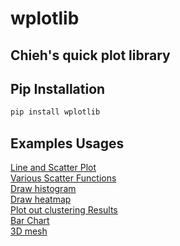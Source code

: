 # wplotlib
## Chieh's quick plot library
## Pip Installation
```sh
pip install wplotlib
```

## Examples Usages
[Line and Scatter Plot](https://github.com/endsley/wPlotLib/blob/main/examples/ipynb/draw_lines_scatter.ipynb) \
[Various Scatter Functions](https://github.com/endsley/wPlotLib/blob/main/examples/ipynb/various_scatter_functions.ipynb) \
[Draw histogram](https://github.com/endsley/wPlotLib/blob/main/examples/ipynb/histogram.ipynb) \
[Draw heatmap](https://github.com/endsley/wPlotLib/blob/main/examples/ipynb/heatmap.ipynb) \
[Plot out clustering Results](https://github.com/endsley/wPlotLib/blob/main/examples/ipynb/plot_cluster_results.ipynb) \
[Bar Chart](https://github.com/endsley/wPlotLib/blob/main/examples/ipynb/bar.ipynb) \
[3D mesh](https://github.com/endsley/wPlotLib/blob/main/examples/ipynb/mesh3d.ipynb) 


